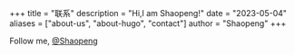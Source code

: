 +++
title = "联系"
description = "Hi,I am Shaopeng!"
date = "2023-05-04"
aliases = ["about-us", "about-hugo", "contact"]
author = "Shaopeng"
+++

Follow me, [@Shaopeng](spchen.hust.gmail.com)

